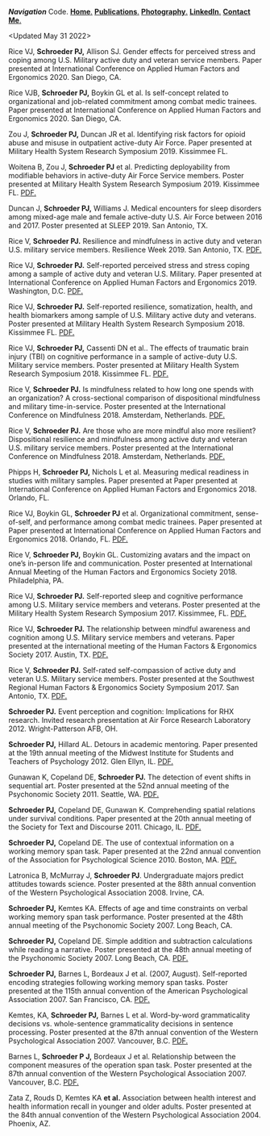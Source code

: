 ***Navigation*** Code.     <a href="https://pjschroeder.github.io/" target="_blank">**Home**.</a>    <a href="https://pjschroeder.github.io/Publications/" target="_blank">**Publications**.</a>    <a href="https://photos.google.com/share/AF1QipMlbI0EBOjB_aAF47elFRw6auyFfGQED7eiJW50X7RrzaCXsA_0qe4GkIQfop1mFg?key=eVNndHNfLWRMT3VRamx6YjRPRWxWZTNjRGtXWWRn" target="_blank">**Photography**.</a>   <a href="https://www.linkedin.com/in/paul-j-schroeder-020b1316/" target="_blank">**LinkedIn**.</a>     <a href="schroed9@gmail.com" target="_blank">**Contact Me**.</a>    



<Updated May 31 2022>

Rice VJ, **Schroeder PJ,** Allison SJ. Gender effects for perceived stress and coping among U.S. Military active duty and veteran service members. Paper presented at International Conference on Applied Human Factors and Ergonomics 2020. San Diego, CA. 

Rice VJB, **Schroeder PJ,** Boykin GL et al. Is self-concept related to organizational and job-related commitment among combat medic trainees. Paper presented at International Conference on Applied Human Factors and Ergonomics 2020. San Diego, CA. 

Zou J, **Schroeder PJ,** Duncan JR et al. Identifying risk factors for opioid abuse and misuse in outpatient active-duty Air Force. Paper presented at Military Health System Research Symposium 2019. Kissimmee FL. 

Woitena B, Zou J, **Schroeder PJ** et al. Predicting deployability from modifiable behaviors in active-duty Air Force Service members. Poster presented at Military Health System Research Symposium 2019. Kissimmee FL.  <a href="https://github.com/pjschroeder/Presentations/blob/main/Poster_MHSRS19_PredictingDeployabilityFromModifiableBehaviors.pdf" target="_blank">PDF.</a>

Duncan J, **Schroeder PJ,** Williams J. Medical encounters for sleep disorders among mixed-age male and female active-duty U.S. Air Force between 2016 and 2017. Poster presented at SLEEP 2019. San Antonio, TX.

Rice V, **Schroeder PJ.** Resilience and mindfulness in active duty and veteran U.S. military service members. Resilience Week 2019. San Antonio, TX. <a href="https://github.com/pjschroeder/Presentations/blob/main/Presentation_ResilienceWeek19_ResilienceandMindfulness.pdf" target="_blank">PDF.</a> 

Rice VJ, **Schroeder PJ.** Self-reported perceived stress and stress coping among a sample of active duty and veteran U.S. Military. Paper presented at International Conference on Applied Human Factors and Ergonomics 2019. Washington, D.C.  <a href="https://github.com/pjschroeder/Presentations/blob/main/Presentation_AHFE19_SelfReportedStressRelatedCopingStrategiesandPerceivedStress.pdf" target="_blank">PDF.</a> 

Rice VJ, **Schroeder PJ.** Self-reported resilience, somatization, health, and health biomarkers among sample of U.S. Military active duty and veterans. Poster presented at Military Health System Research Symposium 2018. Kissimmee FL.  <a href="https://github.com/pjschroeder/Presentations/blob/main/Poster_MHSRS18_SelfReportedResilienceSomatizationHealthandBiomarkers.pdf" target="_blank">PDF.</a> 

Rice VJ, **Schroeder PJ,** Cassenti DN et al.. The effects of traumatic brain injury (TBI) on cognitive performance in a sample of active-duty U.S. Military service members. Poster presented at Military Health System Research Symposium 2018. Kissimmee FL.  <a href="https://github.com/pjschroeder/Presentations/blob/main/Poster_MHSRS18_EffectsOfTBIOnCogPerformance.pdf" target="_blank">PDF.</a>

Rice V, **Schroeder PJ.** Is mindfulness related to how long one spends with an organization? A cross-sectional comparison of dispositional mindfulness and military time-in-service. Poster presented at the International Conference on Mindfulness 2018. Amsterdam, Netherlands. <a href="https://github.com/pjschroeder/Presentations/blob/main/Poster_ICM18_IsMindfulnessRelatedToHowLongOneSpendsWithAnOrganization.pdf" target="_blank">PDF.</a>

Rice V, **Schroeder PJ.** Are those who are more mindful also more resilient? Dispositional resilience and mindfulness among active duty and veteran U.S. military service members. Poster presented at the International Conference on Mindfulness 2018. Amsterdam, Netherlands. <a href="https://github.com/pjschroeder/Presentations/blob/main/Poster_ICM18_AreThoseWhoAreMoreMindfulAlsoMoreResilient.pdf" target="_blank">PDF.</a>

Phipps H, **Schroeder PJ,** Nichols L et al. Measuring medical readiness in studies with military samples. Paper presented at Paper presented at International Conference on Applied Human Factors and Ergonomics 2018. Orlando, FL.

Rice VJ, Boykin GL, **Schroeder PJ** et al. Organizational commitment, sense-of-self, and performance among combat medic trainees. Paper presented at Paper presented at International Conference on Applied Human Factors and Ergonomics 2018. Orlando, FL.  <a href="https://github.com/pjschroeder/Presentations/blob/main/Presentation_AHFE19_OrganizationalCommitmentSenseOfSelfandPerformanceAmongCombat%20Medic%20Trainees.pdf" target="_blank">PDF.</a>

Rice V, **Schroeder PJ,** Boykin GL. Customizing avatars and the impact on one’s in-person life and communication. Poster presented at International Annual Meeting of the Human Factors and Ergonomics Society 2018. Philadelphia, PA. 

Rice VJ, **Schroeder PJ.** Self-reported sleep and cognitive performance among U.S. Military service members and veterans. Poster presented at the Military Health System Research Symposium 2017. Kissimmee, FL.  <a href="https://github.com/pjschroeder/Presentations/blob/main/Poster_MHSRS17_SelfReportedSleepandCogPerformance.pdf" target="_blank">PDF.</a>

Rice VJ, **Schroeder PJ.** The relationship between mindful awareness and cognition among U.S. Military service members and veterans. Paper presented at the international meeting of the Human Factors & Ergonomics Society 2017. Austin, TX.  <a href="https://github.com/pjschroeder/Presentations/blob/main/Presentation_HFES17_MindfullAwarenessAndCognitivePerform.pdf" target="_blank">PDF.</a>

Rice V, **Schroeder PJ.** Self-rated self-compassion of active duty and veteran U.S. Military service members. Poster presented at the Southwest Regional Human Factors & Ergonomics Society Symposium 2017. San Antonio, TX.  <a href="https://github.com/pjschroeder/Presentations/blob/main/POSTER_SWHFE17_SelfRatedSelfCaompassion.pdf" target="_blank">PDF.</a>

**Schroeder PJ.** Event perception and cognition: Implications for RHX research. Invited research presentation at Air Force Research Laboratory 2012. Wright-Patterson AFB, OH.

**Schroeder PJ,** Hillard AL. Detours in academic mentoring. Paper presented at the 19th annual meeting of the Midwest Institute for Students and Teachers of Psychology 2012. Glen Ellyn, IL.  <a href="https://github.com/pjschroeder/Presentations/blob/main/Presentation_MISTOP12_DetoursInAcademicMentoring.pdf" target="_blank">PDF.</a>

Gunawan K, Copeland DE, **Schroeder PJ.** The detection of event shifts in sequential art. Poster presented at the 52nd annual meeting of the Psychonomic Society 2011. Seattle, WA.   <a href="https://github.com/pjschroeder/Presentations/blob/main/Poster_Psychonomics11_DetectionOfEventShiftsInSequentialArt.pdf" target="_blank">PDF.</a>

**Schroeder PJ,** Copeland DE, Gunawan K. Comprehending spatial relations under survival conditions. Paper presented at the 20th annual meeting of the Society for Text and Discourse 2011. Chicago, IL.  <a href="https://github.com/pjschroeder/Presentations/blob/main/Presentation_STD10_ComprehensionOfSpatialRelations.pdf" target="_blank">PDF.</a>

**Schroeder PJ,** Copeland DE. The use of contextual information on a working memory span task. Paper presented at the 22nd annual convention of the Association for Psychological Science 2010. Boston, MA.  <a href="https://github.com/pjschroeder/Presentations/blob/main/Poster_APS10_UseOfContextualInfo.pdf" target="_blank">PDF.</a>
 
Latronica B, McMurray J, **Schroeder PJ**. Undergraduate majors predict attitudes towards science. Poster presented at the 88th annual convention of the Western Psychological Association 2008. Irvine, CA. 

**Schroeder PJ,** Kemtes KA. Effects of age and time constraints on verbal working memory span task performance. Poster presented at the 48th annual meeting of the Psychonomic Society 2007. Long Beach, CA. 

**Schroeder PJ,** Copeland DE. Simple addition and subtraction calculations while reading a narrative. Poster presented at the 48th annual meeting of the Psychonomic Society 2007. Long Beach, CA.  <a href="pjschroeder/Presentations/blob/main/Poster_Psychonomics07_SimpleAdditionAndSubtraction.pdf" target="_blank">PDF.</a>

**Schroeder PJ,** Barnes L, Bordeaux J et al. (2007, August). Self-reported encoding strategies following working memory span tasks. Poster presented at the 115th annual convention of the American Psychological Association 2007. San Francisco, CA. <a href="https://github.com/pjschroeder/Presentations/blob/main/Poster_APA07_SelfReportedEncodingStrategies.pdf" target="_blank">PDF.</a>

Kemtes, KA, **Schroeder PJ,** Barnes L et al. Word-by-word grammaticality decisions vs. whole-sentence grammaticality decisions in sentence processing. Poster presented at the 87th annual convention of the Western Psychological Association 2007. Vancouver, B.C. <a href="https://github.com/pjschroeder/Presentations/blob/main/Poster_WPA07_WordByWordGrammaticality.pdf" target="_blank">PDF.</a>

Barnes L, **Schroeder P J,** Bordeaux J et al. Relationship between the component measures of the operation span task. Poster presented at the 87th annual convention of the Western Psychological Association 2007. Vancouver, B.C.  <a href="https://github.com/pjschroeder/Presentations/blob/main/Poster_WPA07_RelationshipBetweenOspan.pdf" target="_blank">PDF.</a>

Zata Z, Rouds D, Kemtes KA **et al.** Association between health interest and health information recall in younger and older adults. Poster presented at the 84th annual convention of the Western Psychological Association 2004. Phoenix, AZ.
